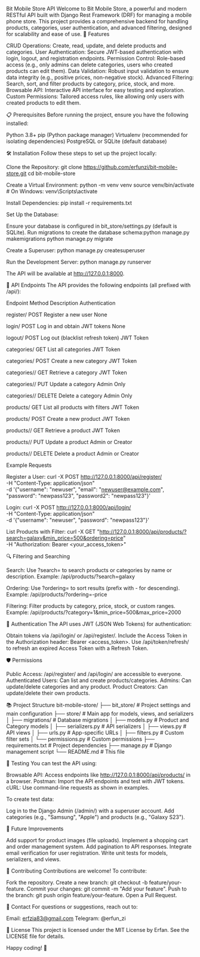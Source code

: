 Bit Mobile Store API
Welcome to Bit Mobile Store, a powerful and modern RESTful API built with Django Rest Framework (DRF) for managing a mobile phone store. This project provides a comprehensive backend for handling products, categories, user authentication, and advanced filtering, designed for scalability and ease of use.
🚀 Features

CRUD Operations: Create, read, update, and delete products and categories.
User Authentication: Secure JWT-based authentication with login, logout, and registration endpoints.
Permission Control: Role-based access (e.g., only admins can delete categories, users who created products can edit them).
Data Validation: Robust input validation to ensure data integrity (e.g., positive prices, non-negative stock).
Advanced Filtering: Search, sort, and filter products by category, price, stock, and more.
Browsable API: Interactive API interface for easy testing and exploration.
Custom Permissions: Tailored access rules, like allowing only users with created products to edit them.

📋 Prerequisites
Before running the project, ensure you have the following installed:

Python 3.8+
pip (Python package manager)
Virtualenv (recommended for isolating dependencies)
PostgreSQL or SQLite (default database)

🛠️ Installation
Follow these steps to set up the project locally:

Clone the Repository:
git clone https://github.com/erfunzi/bit-mobile-store.git
cd bit-mobile-store


Create a Virtual Environment:
python -m venv venv
source venv/bin/activate  # On Windows: venv\Scripts\activate


Install Dependencies:
pip install -r requirements.txt


Set Up the Database:

Ensure your database is configured in bit_store/settings.py (default is SQLite).
Run migrations to create the database schema:python manage.py makemigrations
python manage.py migrate




Create a Superuser:
python manage.py createsuperuser


Run the Development Server:
python manage.py runserver

The API will be available at http://127.0.0.1:8000.


📡 API Endpoints
The API provides the following endpoints (all prefixed with /api/):



Endpoint
Method
Description
Authentication



register/
POST
Register a new user
None


login/
POST
Log in and obtain JWT tokens
None


logout/
POST
Log out (blacklist refresh token)
JWT Token


categories/
GET
List all categories
JWT Token


categories/
POST
Create a new category
JWT Token


categories/<id>/
GET
Retrieve a category
JWT Token


categories/<id>/
PUT
Update a category
Admin Only


categories/<id>/
DELETE
Delete a category
Admin Only


products/
GET
List all products with filters
JWT Token


products/
POST
Create a new product
JWT Token


products/<id>/
GET
Retrieve a product
JWT Token


products/<id>/
PUT
Update a product
Admin or Creator


products/<id>/
DELETE
Delete a product
Admin or Creator


Example Requests

Register a User:
curl -X POST http://127.0.0.1:8000/api/register/ \
-H "Content-Type: application/json" \
-d '{"username": "newuser", "email": "newuser@example.com", "password": "newpass123", "password2": "newpass123"}'


Login:
curl -X POST http://127.0.0.1:8000/api/login/ \
-H "Content-Type: application/json" \
-d '{"username": "newuser", "password": "newpass123"}'


List Products with Filter:
curl -X GET "http://127.0.0.1:8000/api/products/?search=galaxy&min_price=500&ordering=price" \
-H "Authorization: Bearer <your_access_token>"



🔍 Filtering and Searching

Search: Use ?search=<query> to search products or categories by name or description.
Example: /api/products/?search=galaxy


Ordering: Use ?ordering=<field> to sort results (prefix with - for descending).
Example: /api/products/?ordering=-price


Filtering: Filter products by category, price, stock, or custom ranges.
Example: /api/products/?category=1&min_price=500&max_price=2000



🔐 Authentication
The API uses JWT (JSON Web Tokens) for authentication:

Obtain tokens via /api/login/ or /api/register/.
Include the Access Token in the Authorization header: Bearer <access_token>.
Use /api/token/refresh/ to refresh an expired Access Token with a Refresh Token.

🛡️ Permissions

Public Access: /api/register/ and /api/login/ are accessible to everyone.
Authenticated Users: Can list and create products/categories.
Admins: Can update/delete categories and any product.
Product Creators: Can update/delete their own products.

📚 Project Structure
bit-mobile-store/
├── bit_store/         # Project settings and main configuration
├── store/             # Main app for models, views, and serializers
│   ├── migrations/    # Database migrations
│   ├── models.py      # Product and Category models
│   ├── serializers.py # API serializers
│   ├── views.py       # API views
│   ├── urls.py        # App-specific URLs
│   ├── filters.py     # Custom filter sets
│   └── permissions.py # Custom permissions
├── requirements.txt   # Project dependencies
├── manage.py          # Django management script
└── README.md          # This file

🧪 Testing
You can test the API using:

Browsable API: Access endpoints like http://127.0.0.1:8000/api/products/ in a browser.
Postman: Import the API endpoints and test with JWT tokens.
cURL: Use command-line requests as shown in examples.

To create test data:

Log in to the Django Admin (/admin/) with a superuser account.
Add categories (e.g., "Samsung", "Apple") and products (e.g., "Galaxy S23").

🚧 Future Improvements

Add support for product images (file uploads).
Implement a shopping cart and order management system.
Add pagination to API responses.
Integrate email verification for user registration.
Write unit tests for models, serializers, and views.

🤝 Contributing
Contributions are welcome! To contribute:

Fork the repository.
Create a new branch: git checkout -b feature/your-feature.
Commit your changes: git commit -m "Add your feature".
Push to the branch: git push origin feature/your-feature.
Open a Pull Request.

📧 Contact
For questions or suggestions, reach out to:

Email: erfzia83@gmail.com
Telegram: @erfun_zi

📜 License
This project is licensed under the MIT License by Erfan. See the LICENSE file for details.

Happy coding! 🎉
